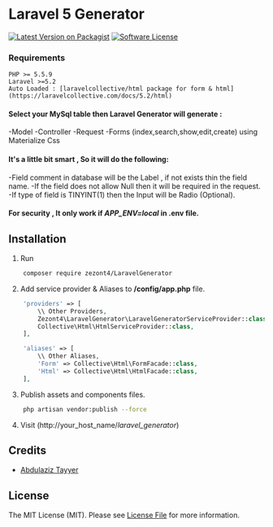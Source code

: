 # Laravel 5 Generator
[![Latest Version on Packagist][ico-version]][link-packagist]
[![Software License][ico-license]](LICENSE.md)
### Requirements
    PHP >= 5.5.9
    Laravel >=5.2
    Auto Loaded : [laravelcollective/html package for form & html](https://laravelcollective.com/docs/5.2/html)

#### Select your MySql table then Laravel Generator will generate :
-Model
-Controller
-Request
-Forms (index,search,show,edit,create) using Materialize Css

#### It's a little bit smart , So it will do the following:
-Field comment in database will be the Label , if not exists thin the field name.
-If the field does not allow Null then it will be required in the request.
-If type of field is TINYINT(1) then the Input will be Radio (Optional).

#### For security , It only work if *APP_ENV=local* in .env file.

## Installation

1. Run
``` bash
    composer require zezont4/LaravelGenerator
```

2. Add service provider & Aliases to **/config/app.php** file.
``` php
    'providers' => [
        \\ Other Providers,
        Zezont4\LaravelGenerator\LaravelGeneratorServiceProvider::class,
        Collective\Html\HtmlServiceProvider::class,
    ],

    'aliases' => [
        \\ Other Aliases,
        'Form' => Collective\Html\FormFacade::class,
        'Html' => Collective\Html\HtmlFacade::class,
    ],
```

3. Publish assets and components files.
``` bash
    php artisan vendor:publish --force
```

4. Visit (http://your_host_name/*laravel_generator*)

## Credits

- [Abdulaziz Tayyer][link-author]

## License

The MIT License (MIT). Please see [License File](LICENSE.md) for more information.

[ico-version]: https://img.shields.io/packagist/v/zezont4/laravel-generator.svg?style=flat-square
[ico-license]: https://img.shields.io/badge/license-MIT-brightgreen.svg?style=flat-square
[ico-downloads]: https://img.shields.io/packagist/dt/zezont4/laravel-generator.svg?style=flat-square

[link-packagist]: https://packagist.org/packages/zezont4/laravel-generator
[link-downloads]: https://packagist.org/packages/zezont4/laravel-generator
[link-author]: https://github.com/zezont4
[link-contributors]: ../../contributors
